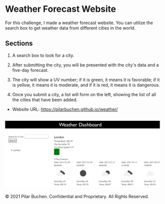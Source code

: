 #  Weather Forecast Website 
For this challenge, I made a weather forecast website. You can utilize the search box to get weather data from different cities in the world. 

## Sections

1. A search box to look for a city.

2. After submitting the city, you will be presented with the city's data and a five-day forecast. 

3. The city will show a UV number; if it is green, it means it is favorable; if it is yellow, it means it is moderate, and if it is red, it means it is dangerous. 

4. Once you submit a city, a list will form on the left, showing the list of all the cities that have been added.

- Website URL:  https://pilarbuchen.github.io/weather/

![alt text](assets\weatherdashboard.png)
---
© 2021 Pilar Buchen. Confidential and Proprietary. All Rights Reserved.